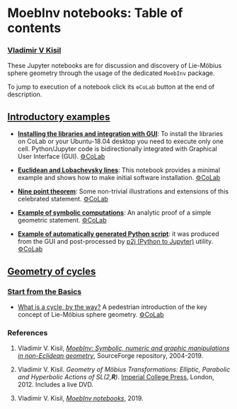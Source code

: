 # MoebInv notebooks: Table of contents
### [Vladimir V Kisil](http://www1.maths.leeds.ac.uk/~kisilv/)

These Jupyter notebooks are for discussion and discovery of Lie-Möbius sphere geometry through the usage of the dedicated `MoebInv` package.

To jump to execution of a notebook click its `⚙CoLab` button at the end of description.

## [Introductory examples](https://github.com/vvkisil/MoebInv-notebooks/tree/master/Introduction)

+ [**Installing the libraries and integration with GUI**](https://github.com/vvkisil/MoebInv-notebooks/blob/master/Introduction/Software_installation_GUI_integration.html): To install the libraries on CoLab or your Ubuntu-18.04 desktop you need to execute only one cell. Python/Jupyter code is bidirectionally integrated with Graphical User Interface (GUI). [⚙CoLab](https://colab.research.google.com/github/vvkisil/MoebInv-notebooks/blob/master/Introduction/Software_installation_GUI_integration.ipynb)

+ [**Euclidean and Lobachevsky lines**](https://github.com/vvkisil/MoebInv-notebooks/blob/master/Introduction/Euclidean_and_Lobachevsky_lines.html): 
This notebook provides a minimal example and shows how to make initial software installation. [⚙CoLab](https://colab.research.google.com/github/vvkisil/MoebInv-notebooks/blob/master/Introduction/Euclidean_and_Lobachevsky_lines.ipynb)

+ [**Nine point theorem**](https://github.com/vvkisil/MoebInv-notebooks/blob/master/Introduction/Nine_point_theorem.html): Some non-trivial illustrations and extensions of this celebrated statement.
[⚙CoLab](https://colab.research.google.com/github/vvkisil/MoebInv-notebooks/blob/master/Introduction/Nine_point_theorem.ipynb)

+ [**Example of symbolic computations**](https://github.com/vvkisil/MoebInv-notebooks/blob/master/Introduction/Example_of_symbolic_computations.html): An analytic proof of a simple geometric statement. [⚙CoLab](https://colab.research.google.com/github/vvkisil/MoebInv-notebooks/blob/master/Introduction/Example_of_symbolic_computations.ipynb)

+ [**Example of automatically generated Python script**](https://github.com/vvkisil/MoebInv-notebooks/blob/master/Introduction/Nine_point_auto_script.html): it was produced from the GUI and post-processed by [p2j (Python to Jupyter)](https://pypi.org/project/p2j/) utility.  [⚙CoLab](https://colab.research.google.com/github/vvkisil/MoebInv-notebooks/blob/master/Introduction/Nine_point_auto_script.ipynb)

## [Geometry of cycles](https://github.com/vvkisil/MoebInv-notebooks/tree/master/Geometry_of_cycles) 
### [Start from the Basics](https://github.com/vvkisil/MoebInv-notebooks/tree/master/Geometry_of_cycles/Start_from_Basics)

+ [What is a cycle, by the way?](https://github.com/vvkisil/MoebInv-notebooks/tree/master/Geometry_of_cycles/Start_from_Basics/What_is_cycle.html) A pedestrian introduction of the key concept of Lie-Möbius sphere geometry. [⚙CoLab](https://colab.research.google.com/github/vvkisil/MoebInv-notebooks/blob/master/Geometry_of_cycles/Start_from_Basics/What_is_cycle.ipynb)

### References
1. Vladimir V. Kisil, [*MoebInv: Symbolic, numeric and graphic manipulations in non-Eclidean geometry*](http://moebinv.sourceforge.net/), SourceForge repository,
2004-2019.

2. Vladimir V. Kisil. *Geometry of Möbius Transformations: Elliptic, Parabolic and Hyperbolic Actions of SL(2,**R**)*. [Imperial College Press](https://www.worldscientific.com/worldscibooks/10.1142/p835), London, 2012. Includes a live DVD.

3.  Vladimir V. Kisil, [*MoebInv notebooks*](https://github.com/vvkisil/MoebInv-notebooks), 2019.
 
